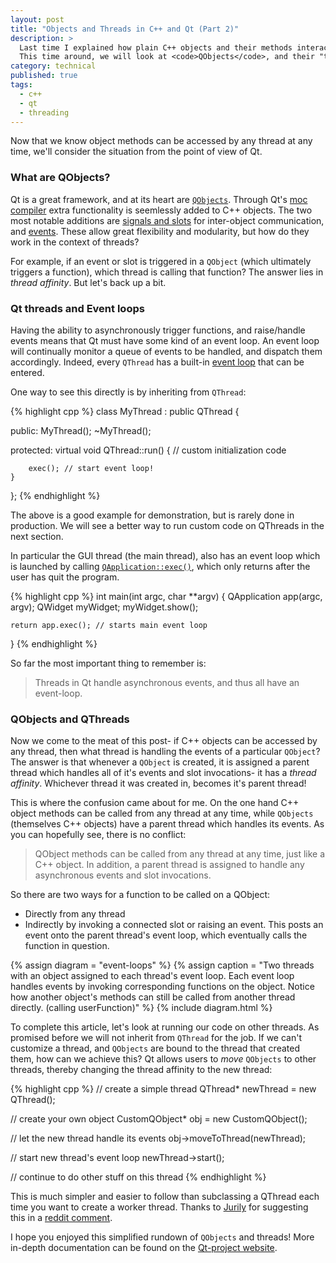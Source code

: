 ```yaml
---
layout: post
title: "Objects and Threads in C++ and Qt (Part 2)"
description: >
  Last time I explained how plain C++ objects and their methods interact with threads.
  This time around, we will look at <code>QObjects</code>, and their "thread affinity".
category: technical
published: true
tags:
  - c++
  - qt
  - threading
---
```


Now that we know object methods can be accessed by any thread at any time,
we'll consider the situation from the point of view of Qt.

### What are QObjects?

Qt is a great framework, and at its heart are
<a href="https://qt-project.org/doc/qt-4.8/object.html"><code>QObjects</code></a>.
Through Qt's <a href="https://qt-project.org/doc/qt-4.8/moc.html#moc">moc compiler</a>
extra functionality is seemlessly added to C++ objects.
The two most notable additions are <a href="https://qt-project.org/doc/qt-5.0/signalsandslots.html">signals and slots</a> for inter-object communication, and <a href="https://qt-project.org/doc/qt-5.0/eventsandfilters.html">events</a>.
These allow great flexibility and modularity, but how do they work in the context of threads?

For example, if an event or slot is triggered in a <code>QObject</code> (which
ultimately triggers a function), which thread is calling that function? The
answer lies in _thread affinity_. But let's back up a bit.

### Qt threads and Event loops

Having the ability to asynchronously trigger functions, and raise/handle events
means that Qt must have some kind of an event loop. An event loop will continually
monitor a queue of events to be handled, and dispatch them accordingly.
Indeed, every <code>QThread</code> has a built-in <a href="https://qt-project.org/doc/qt-5.0/qthread.html#exec">event loop</a> that can be entered.

One way to see this directly is by inheriting from <code>QThread</code>:

{% highlight cpp %}
class MyThread : public QThread {

public:
    MyThread();
    ~MyThread();

protected:
    virtual void QThread::run() {
        // custom initialization code

        exec(); // start event loop!
    }
};
{% endhighlight %}

The above is a good example for demonstration, but is rarely done in production. We will see a better way to run custom code on QThreads in the next section.

In particular the GUI thread (the main thread), also has an event loop which is
launched by calling <a href="https://qt-project.org/doc/qt-4.8/qcoreapplication.html#exec"><code>QApplication::exec()</code></a>, which only returns after the user has quit the program.

{% highlight cpp %}
int main(int argc, char **argv)
{
    QApplication app(argc, argv);
    QWidget myWidget;
    myWidget.show();

    return app.exec(); // starts main event loop
}
{% endhighlight %}

So far the most important thing to remember is:

> Threads in Qt handle asynchronous events, and thus all have an event-loop.

### QObjects and QThreads

Now we come to the meat of this post- if C++ objects can be accessed by any
thread, then what thread is handling the events of a particular <code>QObject</code>?
The answer is that whenever a <code>QObject</code> is created, it is assigned a parent thread
which handles all of it's events and slot invocations- it has a _thread
affinity_. Whichever thread it was created in, becomes it's parent thread!

This is where the confusion came about for me. On the one hand C++ object
methods can be called from any thread at any time, while <code>QObjects</code> (themselves
C++ objects) have a parent thread which handles its events. As you can hopefully
see, there is no conflict:

> QObject methods can be called from any thread at any time, just like a C++
> object. In addition, a parent thread is assigned to handle any
> asynchronous events and slot invocations.

So there are two ways for a function to be called on a QObject:

* Directly from any thread
* Indirectly by invoking a connected slot or raising an event. This posts an event onto the parent thread's event loop, which eventually calls the function in question.

{% assign diagram = "event-loops" %}
{% assign caption = "Two threads with an object assigned to each thread's event loop. Each event loop handles events by invoking corresponding functions on the object. Notice how another object's methods can still be called from another thread directly. (calling userFunction)" %}
{% include diagram.html %}

To complete this article, let's look at running our code on other threads.
As promised before we will not inherit from <code>QThread</code> for the job.
If we can't customize a thread, and <code>QObjects</code> are bound to the thread that created them, how can we achieve this? Qt allows users to _move_ <code>QObjects</code> to other threads, thereby changing the thread affinity to the new thread:

{% highlight cpp %}
// create a simple thread
QThread* newThread = new QThread();

// create your own object 
CustomQObject* obj = new CustomQObject();

// let the new thread handle its events
obj->moveToThread(newThread);

// start new thread's event loop
newThread->start();

// continue to do other stuff on this thread
{% endhighlight %}

This is much simpler and easier to follow than subclassing a QThread each time you want to create a worker thread.
Thanks to <a href="https://github.com/Jurily">Jurily</a> for suggesting this in a <a href="https://www.reddit.com/r/programming/comments/z9daf/objects_and_threads_in_c_and_qt/c62n6sn">reddit comment</a>.

I hope you enjoyed this simplified rundown of <code>QObjects</code> and threads! More in-depth documentation can be found on the <a href="https://qt-project.org/doc/qt-4.8/threads-qobject.html">Qt-project website</a>.

